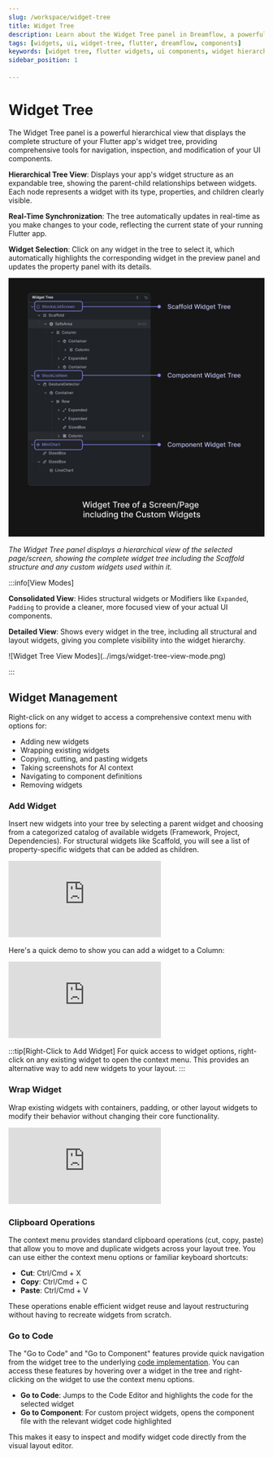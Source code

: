```yaml
---
slug: /workspace/widget-tree
title: Widget Tree 
description: Learn about the Widget Tree panel in Dreamflow, a powerful hierarchical view that displays and helps you manage your Flutter app's widget structure
tags: [widgets, ui, widget-tree, flutter, dreamflow, components]
keywords: [widget tree, flutter widgets, ui components, widget hierarchy, widget management, widget structure, dreamflow interface, widget navigation, widget properties, widget selection]
sidebar_position: 1

---
```


# Widget Tree

The Widget Tree panel is a powerful hierarchical view that displays the complete structure of your Flutter app's widget tree, providing comprehensive tools for navigation, inspection, and modification of your UI components.

**Hierarchical Tree View**: Displays your app's widget structure as an expandable tree, showing the parent-child relationships between widgets. Each node represents a widget with its type, properties, and children clearly visible.

**Real-Time Synchronization**: The tree automatically updates in real-time as you make changes to your code, reflecting the current state of your running Flutter app.

**Widget Selection**: Click on any widget in the tree to select it, which automatically highlights the corresponding widget in the preview panel and updates the property panel with its details.

![Widget Tree Panel](../imgs/widget-tree.png)

*The Widget Tree panel displays a hierarchical view of the selected page/screen, showing the complete widget tree including the Scaffold structure and any custom widgets used within it.*


:::info[View Modes]

**Consolidated View**: Hides structural widgets or Modifiers like `Expanded`, `Padding` to provide a cleaner, more focused view of your actual UI components.

**Detailed View**: Shows every widget in the tree, including all structural and layout widgets, giving you complete visibility into the widget hierarchy.
<p></p>
![Widget Tree View Modes](../imgs/widget-tree-view-mode.png)


:::


## Widget Management

Right-click on any widget to access a comprehensive context menu with options for:
- Adding new widgets
- Wrapping existing widgets
- Copying, cutting, and pasting widgets
- Taking screenshots for AI context
- Navigating to component definitions
- Removing widgets

### Add Widget
Insert new widgets into your tree by selecting a parent widget and choosing from a categorized catalog of available widgets (Framework, Project, Dependencies). For structural widgets like Scaffold, you will see a list of property-specific widgets that can be added as children.


<div style={{
    position: 'relative',
    paddingBottom: 'calc(50.67989417989418% + 41px)', // Keeps the aspect ratio and additional padding
    height: 0,
    width: '100%'}}>
    <iframe 
        src="https://demo.arcade.software/Xb10bs310XYTGNS6Uf1H?embed&show_copy_link=true"
        title=""
        style={{
            position: 'absolute',
            top: 0,
            left: 0,
            width: '100%',
            height: '100%',
            colorScheme: 'light'
        }}
        frameborder="0"
        loading="lazy"
        webkitAllowFullScreen
        mozAllowFullScreen
        allowFullScreen
        allow="clipboard-write">
    </iframe>
</div>
<p></p>


Here's a quick demo to show you can add a widget to a Column:

<div style={{
    position: 'relative',
    paddingBottom: 'calc(50.67989417989418% + 41px)', // Keeps the aspect ratio and additional padding
    height: 0,
    width: '100%'}}>
    <iframe 
        src="https://demo.arcade.software/3eXOPIUfeFG3StCJv5H4?embed&show_copy_link=true"
        title=""
        style={{
            position: 'absolute',
            top: 0,
            left: 0,
            width: '100%',
            height: '100%',
            colorScheme: 'light'
        }}
        frameborder="0"
        loading="lazy"
        webkitAllowFullScreen
        mozAllowFullScreen
        allowFullScreen
        allow="clipboard-write">
    </iframe>
</div>
<p></p>

:::tip[Right-Click to Add Widget]
For quick access to widget options, right-click on any existing widget to open the context menu. This provides an alternative way to add new widgets to your layout.
:::

### Wrap Widget
Wrap existing widgets with containers, padding, or other layout widgets to modify their behavior without changing their core functionality.

<div style={{
    position: 'relative',
    paddingBottom: 'calc(50.67989417989418% + 41px)', // Keeps the aspect ratio and additional padding
    height: 0,
    width: '100%'}}>
    <iframe 
        src="https://demo.arcade.software/2Hdtm30YQkY9xy4zFhKv?embed&show_copy_link=true"
        title=""
        style={{
            position: 'absolute',
            top: 0,
            left: 0,
            width: '100%',
            height: '100%',
            colorScheme: 'light'
        }}
        frameborder="0"
        loading="lazy"
        webkitAllowFullScreen
        mozAllowFullScreen
        allowFullScreen
        allow="clipboard-write">
    </iframe>
</div>
<p></p>

### Clipboard Operations
The context menu provides standard clipboard operations (cut, copy, paste) that allow you to move and duplicate widgets across your layout tree. You can use either the context menu options or familiar keyboard shortcuts:

- **Cut**: Ctrl/Cmd + X
- **Copy**: Ctrl/Cmd + C  
- **Paste**: Ctrl/Cmd + V

These operations enable efficient widget reuse and layout restructuring without having to recreate widgets from scratch.

### Go to Code
The "Go to Code" and "Go to Component" features provide quick navigation from the widget tree to the underlying [code implementation](../content-panel.md#code-editor). You can access these features by hovering over a widget in the tree and right-clicking on the widget to use the context menu options.

- **Go to Code**: Jumps to the Code Editor and highlights the code for the selected widget
- **Go to Component**: For custom project widgets, opens the component file with the relevant widget code highlighted

This makes it easy to inspect and modify widget code directly from the visual layout editor.
 

